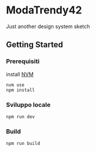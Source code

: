 # ModaTrendy42

Just another design system sketch

## Getting Started


### Prerequisiti

install [NVM](https://github.com/creationix/nvm)


```
nvm use
npm install
```

### Sviluppo locale

```
npm run dev
```

### Build

```
npm run build
```
